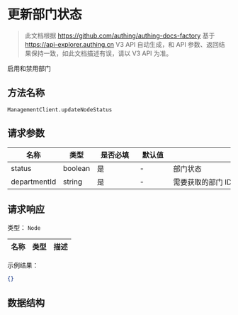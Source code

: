 # 更新部门状态

<!--
  警告⚠️：
  不要直接修改该文档，
  https://github.com/Authing/authing-docs-factory
  使用该项目进行生成
-->

<LastUpdated />

> 此文档根据 https://github.com/authing/authing-docs-factory 基于 https://api-explorer.authing.cn V3 API 自动生成，和 API 参数、返回结果保持一致，如此文档描述有误，请以 V3 API 为准。

启用和禁用部门

## 方法名称

`ManagementClient.updateNodeStatus`

## 请求参数

| 名称 | 类型 | <div style="width:80px">是否必填</div> | <div style="width:60px">默认值</div> | <div style="width:300px">描述</div> | <div style="width:200px">示例值</div> |
| ---- | ---- | ---- | ---- | ---- | ---- |
| status | boolean | 是 | - | 部门状态  | `true` |
| departmentId | string | 是 | - | 需要获取的部门 ID  | `60b49eb83fd80adb96f26e68` |




## 请求响应

类型： `Node`

| 名称 | 类型 | 描述 |
| ---- | ---- | ---- |



示例结果：

```json
{}
```

## 数据结构


